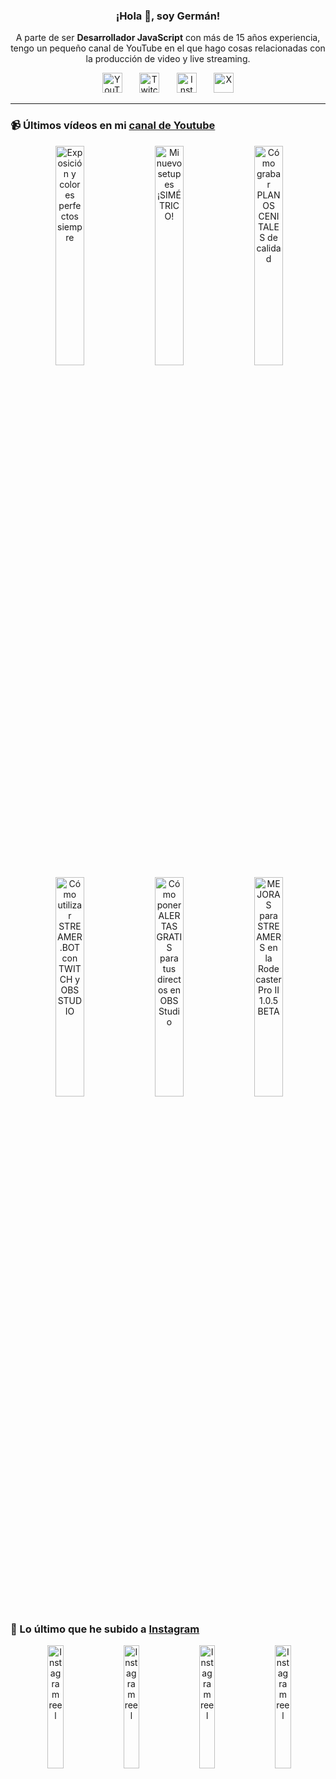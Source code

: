 <p align="center" width="300">
  <h3 align="center">¡Hola 👋, soy Germán!</h3>
</p>

<p align="center">A parte de ser <strong>Desarrollador JavaScript</strong> con más de 15 años experiencia, tengo un pequeño canal de YouTube en el que hago cosas relacionadas con la producción de video y live streaming.</p>

<p align="center">
  <a href="https://youtube.com/@germix" target="blank"><img src="https://cdn.simpleicons.org/youtube/FF0000" alt="YouTube" title="YouTube" width="32px" /></a>
  &#8287;&#8287;&#8287;&#8287;&#8287;
  <a href="https://twitch.tv/germix_tv" target="blank"><img src="https://cdn.simpleicons.org/twitch/9146FF" alt="Twitch" title="Twitch" width="32px" /></a>
  &#8287;&#8287;&#8287;&#8287;&#8287;
  <a href="https://instagram.com/germix_tv" target="blank"><img src="https://cdn.simpleicons.org/instagram/E4405F" alt="Instagram" title="Instagram" width="32px" /></a>
  &#8287;&#8287;&#8287;&#8287;&#8287;
  <a href="https://x.com/germix_tv" target="blank"><img src="https://cdn.simpleicons.org/x/000000" alt="X" title="X" width="32px" />
  </a>
</p>

<hr />

<p align="center">
  <h3>📹 Últimos vídeos en mi <a href="https://youtube.com/@germix?sub_confirmation=1" target="blank">canal de Youtube</a></h3>
</p>
<p align="center">&#8287;<a href="https://youtu.be/7VGfZ_7lhag" target="blank"><img width="30%" src="https://img.youtube.com/vi/7VGfZ_7lhag/mqdefault.jpg" alt="Exposición y colores perfectos siempre" title="Exposición y colores perfectos siempre" /></a>  &#8287;<a href="https://youtu.be/ibEAW0cBqQA" target="blank"><img width="30%" src="https://img.youtube.com/vi/ibEAW0cBqQA/mqdefault.jpg" alt="Mi nuevo setup es ¡SIMÉTRICO!" title="Mi nuevo setup es ¡SIMÉTRICO!" /></a>  &#8287;<a href="https://youtu.be/2XDhlqEN3cE" target="blank"><img width="30%" src="https://img.youtube.com/vi/2XDhlqEN3cE/mqdefault.jpg" alt="Cómo grabar PLANOS CENITALES de calidad" title="Cómo grabar PLANOS CENITALES de calidad" /></a><br />  &#8287;<a href="https://youtu.be/2AilFoiYnlc" target="blank"><img width="30%" src="https://img.youtube.com/vi/2AilFoiYnlc/mqdefault.jpg" alt="Cómo utilizar STREAMER.BOT con TWITCH y OBS STUDIO" title="Cómo utilizar STREAMER.BOT con TWITCH y OBS STUDIO" /></a>  &#8287;<a href="https://youtu.be/3EUPLZjGjkY" target="blank"><img width="30%" src="https://img.youtube.com/vi/3EUPLZjGjkY/mqdefault.jpg" alt="Cómo poner ALERTAS GRATIS para tus directos en OBS Studio" title="Cómo poner ALERTAS GRATIS para tus directos en OBS Studio" /></a>  &#8287;<a href="https://youtu.be/3mLzME7gODA" target="blank"><img width="30%" src="https://img.youtube.com/vi/3mLzME7gODA/mqdefault.jpg" alt="MEJORAS para STREAMERS en la Rodecaster Pro II 1.0.5 BETA" title="MEJORAS para STREAMERS en la Rodecaster Pro II 1.0.5 BETA" /></a></p>

<p align="center">
  <h3>📸 Lo último que he subido a <a href="https://instagram.com/germix_tv" target="blank">Instagram</a></h3>
</p>
<p align="center">&#8287;<a href='https://instagram.com/p/DF2woNoNM0d' target='_blank'><img width='22.5%' src='https://scontent-ham3-1.cdninstagram.com/v/t51.29350-15/476906307_943261027786873_104413180746993602_n.jpg?stp=dst-jpg_e15_p360x360_tt6&efg=eyJ2ZW5jb2RlX3RhZyI6ImltYWdlX3VybGdlbi42NDB4MTEzNi5zZHIuZjI5MzUwLmRlZmF1bHRfY292ZXJfZnJhbWUifQ&_nc_ht=scontent-ham3-1.cdninstagram.com&_nc_cat=101&_nc_oc=Q6cZ2AE8eZFH7tfByOk0EZQvy_O_PFo2qePOzD_deaXkYPxmPcHK5hw3I8xIgGLvWmaPZzQ&_nc_ohc=C2PJce70kRkQ7kNvgFIAm4g&_nc_gid=c2566f6b8fd74ce5815c9ecb9492ad60&edm=ACHbZRIBAAAA&ccb=7-5&ig_cache_key=MzU2NDI1MDAyNDc1NTEyMTQzNw%3D%3D.3-ccb7-5&oh=00_AYBH5PgR5EDzBrV4fJzVR1fhVMSuObtFSfdtBwGWMFuI-w&oe=67BB6321&_nc_sid=c024bc' alt='Instagram reel' /></a>  &#8287;<a href='https://instagram.com/p/DFqv6z-Natu' target='_blank'><img width='22.5%' src='https://scontent-ham3-1.cdninstagram.com/v/t51.29350-15/476404863_1412663443451656_318175664708066115_n.jpg?stp=dst-jpg_e15_p360x360_tt6&efg=eyJ2ZW5jb2RlX3RhZyI6ImltYWdlX3VybGdlbi4xMDgweDE5MjAuc2RyLmYyOTM1MC5kZWZhdWx0X2NvdmVyX2ZyYW1lIn0&_nc_ht=scontent-ham3-1.cdninstagram.com&_nc_cat=104&_nc_oc=Q6cZ2AE8eZFH7tfByOk0EZQvy_O_PFo2qePOzD_deaXkYPxmPcHK5hw3I8xIgGLvWmaPZzQ&_nc_ohc=EvQAsxjB95EQ7kNvgHu69po&_nc_gid=c2566f6b8fd74ce5815c9ecb9492ad60&edm=ACHbZRIBAAAA&ccb=7-5&ig_cache_key=MzU2MDg2OTIwNTExMDAwODY4Ng%3D%3D.3-ccb7-5&oh=00_AYC3uGwKq06h931VbOxWOj8_r7hvKCzFuDXp5kEc2hcRdw&oe=67BB64D3&_nc_sid=c024bc' alt='Instagram reel' /></a>  &#8287;<a href='https://instagram.com/p/DFn4JSqNib0' target='_blank'><img width='22.5%' src='https://scontent-ham3-1.cdninstagram.com/v/t51.2885-15/476167863_18269996893250009_2560404481961267469_n.jpg?stp=dst-jpg_e15_p360x360_tt6&efg=eyJ2ZW5jb2RlX3RhZyI6ImltYWdlX3VybGdlbi43MjB4MTI4MC5zZHIuZjc1NzYxLmRlZmF1bHRfY292ZXJfZnJhbWUifQ&_nc_ht=scontent-ham3-1.cdninstagram.com&_nc_cat=105&_nc_oc=Q6cZ2AE8eZFH7tfByOk0EZQvy_O_PFo2qePOzD_deaXkYPxmPcHK5hw3I8xIgGLvWmaPZzQ&_nc_ohc=SbDaeGTIgF8Q7kNvgGKu1-1&_nc_gid=c2566f6b8fd74ce5815c9ecb9492ad60&edm=ACHbZRIBAAAA&ccb=7-5&ig_cache_key=MzU2MDA2MDk1OTU3NTEyMzcwMDE4MjY5OTk2ODkwMjUwMDA5.3-ccb7-5&oh=00_AYBAkKakuv4L9TIt9Xg1DsVST_dK6Z1hsXBJSt5RzBng6A&oe=67BB7525&_nc_sid=c024bc' alt='Instagram reel' /></a>  &#8287;<a href='https://instagram.com/p/DFd15OvRsH7' target='_blank'><img width='22.5%' src='https://scontent-ham3-1.cdninstagram.com/v/t51.2885-15/475728103_18269567881250009_2250998893938174848_n.jpg?stp=dst-jpg_e15_p360x360_tt6&efg=eyJ2ZW5jb2RlX3RhZyI6ImltYWdlX3VybGdlbi4xMjE1eDIxNjAuc2RyLmY3NTc2MS5kZWZhdWx0X2NvdmVyX2ZyYW1lIn0&_nc_ht=scontent-ham3-1.cdninstagram.com&_nc_cat=105&_nc_oc=Q6cZ2AE8eZFH7tfByOk0EZQvy_O_PFo2qePOzD_deaXkYPxmPcHK5hw3I8xIgGLvWmaPZzQ&_nc_ohc=x5CqH7za2DQQ7kNvgFrCd5s&_nc_gid=c2566f6b8fd74ce5815c9ecb9492ad60&edm=ACHbZRIBAAAA&ccb=7-5&ig_cache_key=MzU1NzIzNjMwOTk5MzM3NDIwMw%3D%3D.3-ccb7-5&oh=00_AYCbBk76EiRcgm-GVsFtxoHFJrKT2YolIGJe1eeQ3BVFPw&oe=67BB5C99&_nc_sid=c024bc' alt='Instagram reel' /></a></p>
